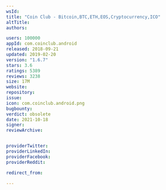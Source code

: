 ```yaml
---
wsId: 
title: "Coin Club - Bitcoin,BTC,ETH,EOS,Cryptocurrency,ICO"
altTitle: 
authors:

users: 100000
appId: com.coinclub.android
released: 2018-09-21
updated: 2019-02-20
version: "1.6.7"
stars: 3.6
ratings: 5389
reviews: 3238
size: 17M
website: 
repository: 
issue: 
icon: com.coinclub.android.png
bugbounty: 
verdict: obsolete
date: 2021-10-18
signer: 
reviewArchive:


providerTwitter: 
providerLinkedIn: 
providerFacebook: 
providerReddit: 

redirect_from:

---
```



